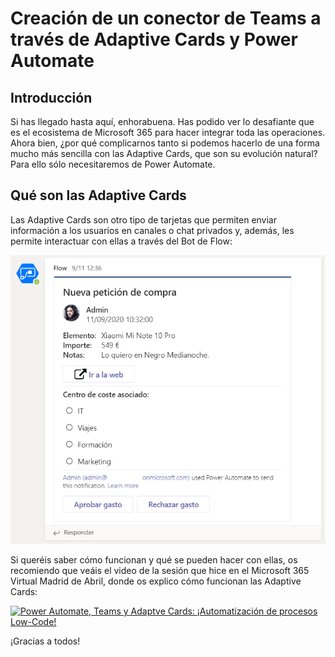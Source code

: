 # Creación de un conector de Teams a través de Adaptive Cards y Power Automate

## Introducción

Si has llegado hasta aquí, enhorabuena. Has podido ver lo desafiante que es el ecosistema de Microsoft 365 para hacer integrar toda las operaciones. Ahora bien, ¿por qué complicarnos tanto si podemos hacerlo de una forma mucho más sencilla con las Adaptive Cards, que son su evolución natural? Para ello sólo necesitaremos de Power Automate.

## Qué son las Adaptive Cards

Las Adaptive Cards son otro tipo de tarjetas que permiten enviar información a los usuarios en canales o chat privados y, además, les permite interactuar con ellas a través del Bot de Flow:

![Ejemplo de Adaptive Card](./images/adaptive-01.png)

Si queréis saber cómo funcionan y qué se pueden hacer con ellas, os recomiendo que veáis el video de la sesión que hice en el Microsoft 365 Virtual Madrid de Abril, donde os explico cómo funcionan las Adaptive Cards:

<a href="https://www.youtube.com/watch??feature=player_embedded&v=vEMatGxi_OQ" target="_blank"><img src="http://img.youtube.com/vi/vEMatGxi_OQ/0.jpg" 
alt="Power Automate, Teams y Adaptve Cards: ¡Automatización de procesos Low-Code!" width="480" height="360" /></a>

¡Gracias a todos!